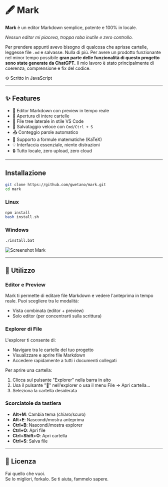 # 🖋️ Mark

**Mark** è un editor Markdown semplice, potente e 100% in locale.  

*Nessun editor mi piaceva, troppa roba inutile e zero controllo.*

Per prendere appunti avevo bisogno di qualcosa che aprisse cartelle, leggesse file `.md` e salvasse. Nulla di più. Per avere un prodotto funzionante nel minor tempo possibile **gran parte delle funzionalità di questo progetto sono state generate da ChatGPT.**
Il mio lavoro è stato principalmente di coerenza, comprensione e fix del codice.

 ⚙️ Scritto in JavaScript

***

## ✨ Features

- 📝 Editor Markdown con preview in tempo reale
- 📁 Apertura di intere cartelle
- 📄 File tree laterale in stile VS Code
- 💾 Salvataggio veloce con `Cmd/Ctrl + S`
- 📤 Conteggio parole automatico
- 🧠 Supporto a formule matematiche (KaTeX)
- 💡 Interfaccia essenziale, niente distrazioni
- 🔒 Tutto locale, zero upload, zero cloud

---

## Installazione

```bash
git clone https://github.com/gwetano/mark.git
cd mark
```

### Linux
```bash
npm install
bash install.sh
```
### Windows
```bash
./install.bat
```

![Screenshot Mark](./build/preview.gif)

***
## 📝 Utilizzo

### Editor e Preview

Mark ti permette di editare file Markdown e vedere l'anteprima in tempo reale. Puoi scegliere tra le modalità:
- Vista combinata (editor + preview)
- Solo editor (per concentrarti sulla scrittura)

### Explorer di File

L'explorer ti consente di:
- Navigare tra le cartelle del tuo progetto
- Visualizzare e aprire file Markdown
- Accedere rapidamente a tutti i documenti collegati

Per aprire una cartella:
1. Clicca sul pulsante "Explorer" nella barra in alto
2. Usa il pulsante "📁" nell'explorer o usa il menu File -> Apri cartella...
3. Seleziona la cartella desiderata

### Scorciatoie da tastiera

- **Alt+M**: Cambia tema (chiaro/scuro)
- **Alt+E**: Nascondi/mostra anteprima
- **Ctrl+B**: Nascondi/mostra explorer
- **Ctrl+O**: Apri file
- **Ctrl+Shift+O**: Apri cartella
- **Ctrl+S**: Salva file

***

## 📜 Licenza

Fai quello che vuoi.  
Se lo migliori, forkalo. Se ti aiuta, fammelo sapere.